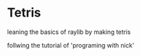 # Tetris
leaning the basics of raylib by making tetris

follwing the tutorial of 'programing with nick'
